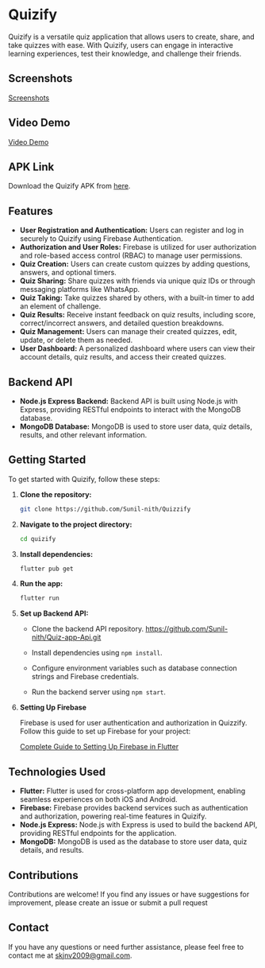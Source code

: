 # Quizify

Quizify is a versatile quiz application that allows users to create, share, and take quizzes with ease. With Quizify, users can engage in interactive learning experiences, test their knowledge, and challenge their friends.
## Screenshots

[Screenshots](https://drive.google.com/drive/folders/1qoYGiEmwTiy1yt_1em9GgRAFKiuinVqN?usp=drive_link)


## Video Demo

[Video Demo](https://drive.google.com/file/d/1rE2SIFxi9LQztmAh9xeA4vQ_0PUJajVv/view?usp=sharing)

## APK Link

Download the Quizify APK from [here](https://drive.google.com/file/d/1NRCeppP4FIj-NG-KQP2YwfhdEJDxukdm/view?usp=drive_link).



## Features

- **User Registration and Authentication:** Users can register and log in securely to Quizify using Firebase Authentication.
- **Authorization and User Roles:** Firebase is utilized for user authorization and role-based access control (RBAC) to manage user permissions.
- **Quiz Creation:** Users can create custom quizzes by adding questions, answers, and optional timers.
- **Quiz Sharing:** Share quizzes with friends via unique quiz IDs or through messaging platforms like WhatsApp.
- **Quiz Taking:** Take quizzes shared by others, with a built-in timer to add an element of challenge.
- **Quiz Results:** Receive instant feedback on quiz results, including score, correct/incorrect answers, and detailed question breakdowns.
- **Quiz Management:** Users can manage their created quizzes, edit, update, or delete them as needed.
- **User Dashboard:** A personalized dashboard where users can view their account details, quiz results, and access their created quizzes.

## Backend API

- **Node.js Express Backend:** Backend API is built using Node.js with Express, providing RESTful endpoints to interact with the MongoDB database.
- **MongoDB Database:** MongoDB is used to store user data, quiz details, results, and other relevant information.

## Getting Started

To get started with Quizify, follow these steps:

1. **Clone the repository:**

   ```bash
   git clone https://github.com/Sunil-nith/Quizzify

2. **Navigate to the project directory:**

     ```bash
     cd quizify

3. **Install dependencies:**

    ```bash
    flutter pub get
4. **Run the app:**

   ```bash
   flutter run


5. **Set up Backend API:**

   - Clone the backend API repository.
     https://github.com/Sunil-nith/Quiz-app-Api.git

   - Install dependencies using `npm install`.
   - Configure environment variables such as database connection strings and Firebase credentials.
   - Run the backend server using `npm start`.
6. **Setting Up Firebase**

    Firebase is used for user authentication and authorization in Quizzify. Follow this guide to set up Firebase for your project:

    [Complete Guide to Setting Up Firebase in Flutter](https://medium.com/@FlutterStudio/a-complete-guide-to-setting-up-firebase-in-flutter-5bf3c7356dc7)

## Technologies Used

- **Flutter:** Flutter is used for cross-platform app development, enabling seamless experiences on both iOS and Android.
- **Firebase:** Firebase provides backend services such as authentication and authorization, powering real-time features in Quizify.
- **Node.js Express:** Node.js with Express is used to build the backend API, providing RESTful endpoints for the application.
- **MongoDB:** MongoDB is used as the database to store user data, quiz details, and results.

## Contributions

Contributions are welcome! If you find any issues or have suggestions for improvement, please create an issue or submit a pull request

## Contact

If you have any questions or need further assistance, please feel free to contact me at skjnv2009@gmail.com.


